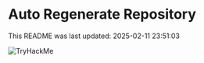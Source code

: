 # Auto Regenerate Repository

This README was last updated: 2025-02-11 23:51:03

 ![TryHackMe](https://tryhackme.com/badge/533634)